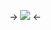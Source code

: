 -> ![](https://cdn.discordapp.com/attachments/1136385247567675507/1189000728438652988/VideoCapture_20231223-220052.jpg?ex=659c9238&is=658a1d38&hm=f75aef05452e23adca089d13728698cc6dd155446e32cc32d04cb61be0b6ef5e&) <-
